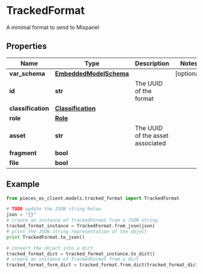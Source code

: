 # TrackedFormat

A minimal format to send to Mixpanel

## Properties

Name | Type | Description | Notes
------------ | ------------- | ------------- | -------------
**var_schema** | [**EmbeddedModelSchema**](EmbeddedModelSchema) |  | [optional] 
**id** | **str** | The UUID of the format | 
**classification** | [**Classification**](Classification) |  | 
**role** | [**Role**](Role) |  | 
**asset** | **str** | The UUID of the asset associated | 
**fragment** | **bool** |  | 
**file** | **bool** |  | 

## Example

```python
from pieces_os_client.models.tracked_format import TrackedFormat

# TODO update the JSON string below
json = "{}"
# create an instance of TrackedFormat from a JSON string
tracked_format_instance = TrackedFormat.from_json(json)
# print the JSON string representation of the object
print TrackedFormat.to_json()

# convert the object into a dict
tracked_format_dict = tracked_format_instance.to_dict()
# create an instance of TrackedFormat from a dict
tracked_format_form_dict = tracked_format.from_dict(tracked_format_dict)
```



